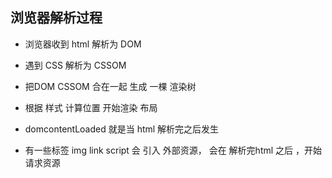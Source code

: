 ## 浏览器解析过程
  - 浏览器收到 html 解析为 DOM 
  - 遇到 CSS 解析为 CSSOM
  - 把DOM CSSOM 合在一起 生成 一棵 渲染树
  - 根据 样式 计算位置 开始渲染 布局

  - domcontentLoaded 就是当 html 解析完之后发生

  - 有一些标签 img link script 会 引入 外部资源， 会在 解析完html 之后 ，开始请求资源